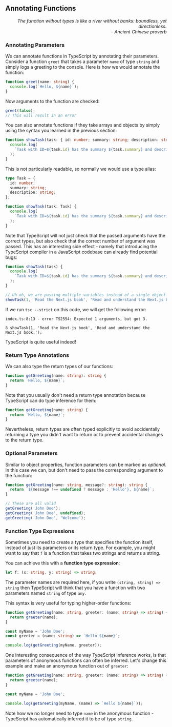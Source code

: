 ## Annotating Functions

<div style="text-align: right"> <i> The function without types is like a river without banks: boundless, yet directionless. <br> - Ancient Chinese proverb </i> </div>

### Annotating Parameters

We can annotate functions in TypeScript by annotating their parameters.
Consider a function `greet` that takes a parameter `name` of type `string` and simply logs a greeting to the console.
Here is how we would annotate the function:

```ts
function greet(name: string) {
  console.log(`Hello, ${name}`);
}
```

Now arguments to the function are checked:

```ts
greet(false);
// This will result in an error
```

You can also annotate functions if they take arrays and objects by simply using the syntax you learned in the previous section:

```ts
function showTask(task: { id: number; summary: string; description: string }) {
  console.log(
    `Task with ID=${task.id} has the summary ${task.summary} and description ${task.description}`,
  );
}
```

This is not particularly readable, so normally we would use a type alias:

```ts
type Task = {
  id: number;
  summary: string;
  description: string;
};

function showTask(task: Task) {
  console.log(
    `Task with ID=${task.id} has the summary ${task.summary} and description ${task.description}`,
  );
}
```

Note that TypeScript will not just check that the passed arguments have the correct types, but also check that the correct number of argument was passed.
This has an interesting side effect - namely that introducing the TypeScript compiler in a JavaScript codebase can already find potential bugs:

```js
function showTask(task) {
  console.log(
    `Task with ID=${task.id} has the summary ${task.summary} and description ${task.description}`,
  );
}

// Uh-oh, we are passing multiple variables instead of a single object!
showTask(1, 'Read the Next.js book', 'Read and understand the Next.js book.');
```

If we run `tsc --strict` on this code, we will get the following error:

```
index.ts:8:13 - error TS2554: Expected 1 arguments, but got 3.

8 showTask(1, 'Read the Next.js book', 'Read and understand the Next.js book.');
```

TypeScript is quite useful indeed!

### Return Type Annotations

We can also type the return types of our functions:

```ts
function getGreeting(name: string): string {
  return `Hello, ${name}`;
}
```

Note that you usually don't need a return type annotation because TypeScript can do type inference for them:

```ts
function getGreeting(name: string) {
  return `Hello, ${name}`;
}
```

Nevertheless, return types are often typed explicitly to avoid accidentally returning a type you didn't want to return or to prevent accidental changes to the return type.

### Optional Parameters

Similar to object properties, function parameters can be marked as _optional_.
In this case we can, but don't need to pass the corresponding argument to the function:

```ts
function getGreeting(name: string, message?: string): string {
  return `${message !== undefined ? message : 'Hello'}, ${name}`;
}

// These are all valid
getGreeting('John Doe');
getGreeting('John Doe', undefined);
getGreeting('John Doe', 'Welcome');
```

### Function Type Expressions

Sometimes you need to create a type that specifies the function itself, instead of just its parameters or its return type.
For example, you might want to say that `f` is a function that takes two strings and returns a string.

You can achieve this with a **function type expression**:

```ts
let f: (x: string, y: string) => string;
```

The parameter names are required here, if you write `(string, string) => string` then TypeScript will think that you have a function with two parameters named `string` of type `any`.

This syntax is very useful for typing higher-order functions:

```ts
function getGreeting(name: string, greeter: (name: string) => string) {
  return greeter(name);
}

const myName = 'John Doe';
const greeter = (name: string) => `Hello ${name}`;

console.log(getGreeting(myName, greeter));
```

One interesting consequence of the way TypeScript inference works, is that parameters of anonymous functions can often be inferred.
Let's change this example and make an anonymous function out of `greeter`:

```ts
function getGreeting(name: string, greeter: (name: string) => string) {
  return greeter(name);
}

const myName = 'John Doe';

console.log(getGreeting(myName, (name) => `Hello ${name}`));
```

Note how we no longer need to type `name` in the anonymous function - TypeScript has automatically inferred it to be of type `string`.
